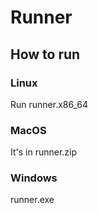 # Runner

## How to run

### Linux

Run runner.x86_64

### MacOS

It's in runner.zip

### Windows

runner.exe
